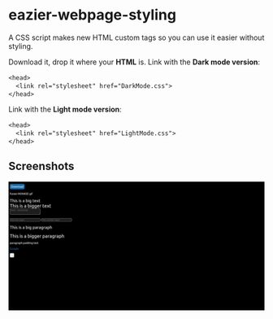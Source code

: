 # eazier-webpage-styling
A CSS script makes new HTML custom tags so you can use it easier without styling.

Download it, drop it where your **HTML** is.
Link with the **Dark mode version**:
```
<head>
  <link rel="stylesheet" href="DarkMode.css">
</head>
```
Link with the **Light mode version**:
```
<head>
  <link rel="stylesheet" href="LightMode.css">
</head>
```
## Screenshots
<img src="Web capture_13-7-2022_152716_.jpeg" title="Dark mode preview" alt="">
